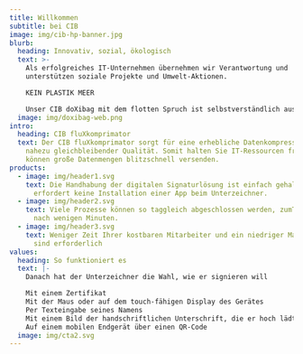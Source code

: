 ```yaml
---
title: Willkommen
subtitle: bei CIB
image: img/cib-hp-banner.jpg
blurb:
  heading: Innovativ, sozial, ökologisch
  text: >-
    Als erfolgreiches IT-Unternehmen übernehmen wir Verantwortung und
    unterstützen soziale Projekte und Umwelt-Aktionen.

    KEIN PLASTIK MEER

    Unser CIB doXibag mit dem flotten Spruch ist selbstverständlich aus 100% Bio-Baumwolle.
  image: img/doxibag-web.png
intro:
  heading: CIB fluXkomprimator
  text: Der CIB fluXkomprimator sorgt für eine erhebliche Datenkompression bei
    nahezu gleichbleibender Qualität. Somit halten Sie IT-Ressourcen frei und
    können große Datenmengen blitzschnell versenden.
products:
  - image: img/header1.svg
    text: Die Handhabung der digitalen Signaturlösung ist einfach gehalten und
      erfordert keine Installation einer App beim Unterzeichner.
  - image: img/header2.svg
    text: Viele Prozesse können so taggleich abgeschlossen werden, zumTeil sogar
      nach wenigen Minuten.
  - image: img/header3.svg
    text: Weniger Zeit Ihrer kostbaren Mitarbeiter und ein niedriger Materialeinsatz
      sind erforderlich
values:
  heading: So funktioniert es
  text: |-
    Danach hat der Unterzeichner die Wahl, wie er signieren will

    Mit einem Zertifikat
    Mit der Maus oder auf dem touch-fähigen Display des Gerätes
    Per Texteingabe seines Namens
    Mit einem Bild der handschriftlichen Unterschrift, die er hoch lädt
    Auf einem mobilen Endgerät über einen QR-Code
  image: img/cta2.svg
---
```

